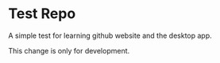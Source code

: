# Test Repo
A simple test  for learning github website and the desktop app.

This change is only for development.
